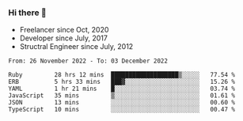 ### Hi there 👋

- Freelancer since Oct, 2020
- Developer since July, 2017
- Structral Engineer since July, 2012

<!--START_SECTION:waka-->

```text
From: 26 November 2022 - To: 03 December 2022

Ruby         28 hrs 12 mins  ███████████████████▒░░░░░   77.54 %
ERB          5 hrs 33 mins   ███▓░░░░░░░░░░░░░░░░░░░░░   15.26 %
YAML         1 hr 21 mins    █░░░░░░░░░░░░░░░░░░░░░░░░   03.74 %
JavaScript   35 mins         ▒░░░░░░░░░░░░░░░░░░░░░░░░   01.61 %
JSON         13 mins         ░░░░░░░░░░░░░░░░░░░░░░░░░   00.60 %
TypeScript   10 mins         ░░░░░░░░░░░░░░░░░░░░░░░░░   00.47 %
```

<!--END_SECTION:waka-->
